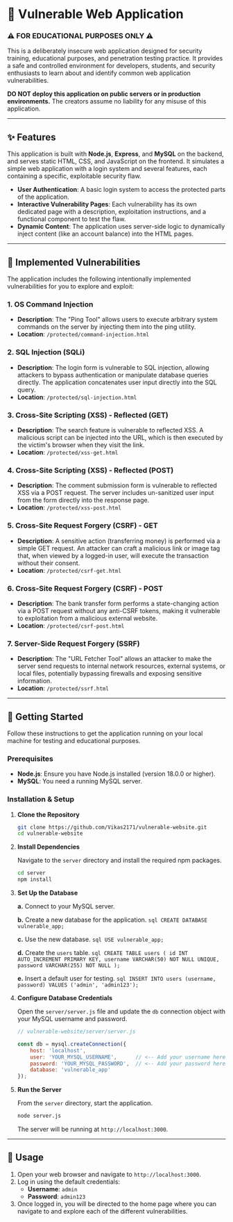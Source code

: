 # 🚨 Vulnerable Web Application

### ⚠️ FOR EDUCATIONAL PURPOSES ONLY ⚠️

This is a deliberately insecure web application designed for security training, educational purposes, and penetration testing practice. It provides a safe and controlled environment for developers, students, and security enthusiasts to learn about and identify common web application vulnerabilities.

**DO NOT deploy this application on public servers or in production environments.** The creators assume no liability for any misuse of this application.

-----

## ✨ Features

This application is built with **Node.js**, **Express**, and **MySQL** on the backend, and serves static HTML, CSS, and JavaScript on the frontend. It simulates a simple web application with a login system and several features, each containing a specific, exploitable security flaw.

  * **User Authentication**: A basic login system to access the protected parts of the application.
  * **Interactive Vulnerability Pages**: Each vulnerability has its own dedicated page with a description, exploitation instructions, and a functional component to test the flaw.
  * **Dynamic Content**: The application uses server-side logic to dynamically inject content (like an account balance) into the HTML pages.

-----

## 🔐 Implemented Vulnerabilities

The application includes the following intentionally implemented vulnerabilities for you to explore and exploit:

### 1\. **OS Command Injection**

  * **Description**: The "Ping Tool" allows users to execute arbitrary system commands on the server by injecting them into the ping utility.
  * **Location**: `/protected/command-injection.html`

### 2\. **SQL Injection (SQLi)**

  * **Description**: The login form is vulnerable to SQL injection, allowing attackers to bypass authentication or manipulate database queries directly. The application concatenates user input directly into the SQL query.
  * **Location**: `/protected/sql-injection.html`

### 3\. **Cross-Site Scripting (XSS) - Reflected (GET)**

  * **Description**: The search feature is vulnerable to reflected XSS. A malicious script can be injected into the URL, which is then executed by the victim's browser when they visit the link.
  * **Location**: `/protected/xss-get.html`

### 4\. **Cross-Site Scripting (XSS) - Reflected (POST)**

  * **Description**: The comment submission form is vulnerable to reflected XSS via a POST request. The server includes un-sanitized user input from the form directly into the response page.
  * **Location**: `/protected/xss-post.html`

### 5\. **Cross-Site Request Forgery (CSRF) - GET**

  * **Description**: A sensitive action (transferring money) is performed via a simple GET request. An attacker can craft a malicious link or image tag that, when viewed by a logged-in user, will execute the transaction without their consent.
  * **Location**: `/protected/csrf-get.html`

### 6\. **Cross-Site Request Forgery (CSRF) - POST**

  * **Description**: The bank transfer form performs a state-changing action via a POST request without any anti-CSRF tokens, making it vulnerable to exploitation from a malicious external website.
  * **Location**: `/protected/csrf-post.html`

### 7\. **Server-Side Request Forgery (SSRF)**

  * **Description**: The "URL Fetcher Tool" allows an attacker to make the server send requests to internal network resources, external systems, or local files, potentially bypassing firewalls and exposing sensitive information.
  * **Location**: `/protected/ssrf.html`

-----

## 🚀 Getting Started

Follow these instructions to get the application running on your local machine for testing and educational purposes.

### Prerequisites

  * **Node.js**: Ensure you have Node.js installed (version 18.0.0 or higher).
  * **MySQL**: You need a running MySQL server.

### Installation & Setup

1. **Clone the Repository**

    ```bash
    git clone https://github.com/Vikas2171/vulnerable-website.git
    cd vulnerable-website
    ```

2.  **Install Dependencies**

    Navigate to the `server` directory and install the required npm packages.

    ```bash
    cd server
    npm install
    ```

3.  **Set Up the Database**

    **a.**  Connect to your MySQL server.

    **b.**  Create a new database for the application.
    ` sql CREATE DATABASE vulnerable_app;  `
    
    **c.**  Use the new database.
    ` sql USE vulnerable_app;  `

    **d.**  Create the `users` table.
    ` sql CREATE TABLE users ( id INT AUTO_INCREMENT PRIMARY KEY, username VARCHAR(50) NOT NULL UNIQUE, password VARCHAR(255) NOT NULL );  `

    **e.**  Insert a default user for testing.
    ` sql INSERT INTO users (username, password) VALUES ('admin', 'admin123');  `

4.  **Configure Database Credentials**

    Open the `server/server.js` file and update the `db` connection object with your MySQL username and password.

    ```javascript
    // vulnerable-website/server/server.js

    const db = mysql.createConnection({
        host: 'localhost',
        user: 'YOUR_MYSQL_USERNAME',      // <-- Add your username here
        password: 'YOUR_MYSQL_PASSWORD',  // <-- Add your password here
        database: 'vulnerable_app'
    });
    ```

5.  **Run the Server**

    From the `server` directory, start the application.

    ```bash
    node server.js
    ```

    The server will be running at `http://localhost:3000`.

-----

## 📝 Usage

1.  Open your web browser and navigate to `http://localhost:3000`.
2.  Log in using the default credentials:
      * **Username**: `admin`
      * **Password**: `admin123`
3.  Once logged in, you will be directed to the home page where you can navigate to and explore each of the different vulnerabilities.
